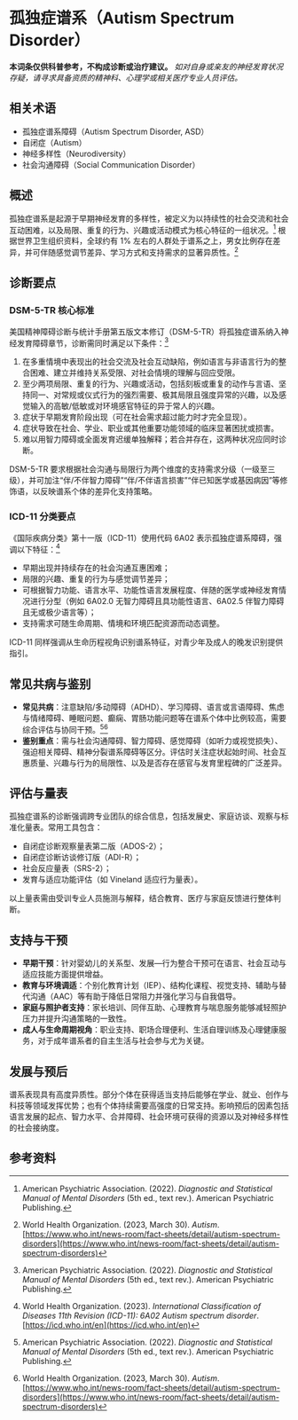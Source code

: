 # 孤独症谱系（Autism Spectrum Disorder）

**本词条仅供科普参考，不构成诊断或治疗建议。**
_如对自身或亲友的神经发育状况存疑，请寻求具备资质的精神科、心理学或相关医疗专业人员评估。_

## 相关术语

- 孤独症谱系障碍（Autism Spectrum Disorder, ASD）
- 自闭症（Autism）
- 神经多样性（Neurodiversity）
- 社会沟通障碍（Social Communication Disorder）

## 概述

孤独症谱系是起源于早期神经发育的多样性，被定义为以持续性的社会交流和社会互动困难，以及局限、重复的行为、兴趣或活动模式为核心特征的一组状况。[^apa2022] 根据世界卫生组织资料，全球约有 1% 左右的人群处于谱系之上，男女比例存在差异，并可伴随感觉调节差异、学习方式和支持需求的显著异质性。[^who2023]

## 诊断要点

### DSM-5-TR 核心标准

美国精神障碍诊断与统计手册第五版文本修订（DSM-5-TR）将孤独症谱系纳入神经发育障碍章节，诊断需同时满足以下条件：[^apa2022]

1. 在多重情境中表现出的社会交流及社会互动缺陷，例如语言与非语言行为的整合困难、建立并维持关系受限、对社会情境的理解与回应受限。
2. 至少两项局限、重复的行为、兴趣或活动，包括刻板或重复的动作与言语、坚持同一、对常规或仪式行为的强烈需要、极其局限且强度异常的兴趣，以及感觉输入的高敏/低敏或对环境感官特征的异于常人的兴趣。
3. 症状于早期发育阶段出现（可在社会需求超过能力时才完全显现）。
4. 症状导致在社会、学业、职业或其他重要功能领域的临床显著困扰或损害。
5. 难以用智力障碍或全面发育迟缓单独解释；若合并存在，这两种状况应同时诊断。

DSM-5-TR 要求根据社会沟通与局限行为两个维度的支持需求分级（一级至三级），并可加注“伴/不伴智力障碍”“伴/不伴语言损害”“伴已知医学或基因病因”等修饰语，以反映谱系个体的差异化支持策略。

### ICD-11 分类要点

《国际疾病分类》第十一版（ICD-11）使用代码 6A02 表示孤独症谱系障碍，强调以下特征：[^icd11]

- 早期出现并持续存在的社会沟通互惠困难；
- 局限的兴趣、重复的行为与感觉调节差异；
- 可根据智力功能、语言水平、功能性语言发展程度、伴随的医学或神经发育情况进行分型（例如 6A02.0 无智力障碍且具功能性语言、6A02.5 伴智力障碍且无或极少语言等）；
- 支持需求可随生命周期、情境和环境匹配资源而动态调整。

ICD-11 同样强调从生命历程视角识别谱系特征，对青少年及成人的晚发识别提供指引。

## 常见共病与鉴别

- **常见共病**：注意缺陷/多动障碍（ADHD）、学习障碍、语言或言语障碍、焦虑与情绪障碍、睡眠问题、癫痫、胃肠功能问题等在谱系个体中比例较高，需要综合评估与协同干预。[^apa2022][^who2023]
- **鉴别重点**：需与社会沟通障碍、智力障碍、感觉障碍（如听力或视觉损失）、强迫相关障碍、精神分裂谱系障碍等区分。评估时关注症状起始时间、社会互惠质量、兴趣与行为的局限性、以及是否存在感官与发育里程碑的广泛差异。

## 评估与量表

孤独症谱系的诊断强调跨专业团队的综合信息，包括发展史、家庭访谈、观察与标准化量表。常用工具包含：

- 自闭症诊断观察量表第二版（ADOS-2）；
- 自闭症诊断访谈修订版（ADI-R）；
- 社会反应量表（SRS-2）；
- 发育与适应功能评估（如 Vineland 适应行为量表）。

以上量表需由受训专业人员施测与解释，结合教育、医疗与家庭反馈进行整体判断。

## 支持与干预

- **早期干预**：针对婴幼儿的关系型、发展—行为整合干预可在语言、社会互动与适应技能方面提供增益。
- **教育与环境调适**：个别化教育计划（IEP）、结构化课程、视觉支持、辅助与替代沟通（AAC）等有助于降低日常阻力并强化学习与自我倡导。
- **家庭与照护者支持**：家长培训、同伴互助、心理教育与喘息服务能够减轻照护压力并提升沟通策略的一致性。
- **成人与生命周期视角**：职业支持、职场合理便利、生活自理训练及心理健康服务，对于成年谱系者的自主生活与社会参与尤为关键。

## 发展与预后

谱系表现具有高度异质性。部分个体在获得适当支持后能够在学业、就业、创作与科技等领域发挥优势；也有个体持续需要高强度的日常支持。影响预后的因素包括语言发展的起点、智力水平、合并障碍、社会环境可获得的资源以及对神经多样性的社会接纳度。

## 参考资料

[^apa2022]: American Psychiatric Association. (2022). *Diagnostic and Statistical Manual of Mental Disorders* (5th ed., text rev.). American Psychiatric Publishing.
[^who2023]: World Health Organization. (2023, March 30). *Autism*. [https://www.who.int/news-room/fact-sheets/detail/autism-spectrum-disorders](https://www.who.int/news-room/fact-sheets/detail/autism-spectrum-disorders)
[^icd11]: World Health Organization. (2023). *International Classification of Diseases 11th Revision (ICD-11): 6A02 Autism spectrum disorder*. [https://icd.who.int/en](https://icd.who.int/en)
